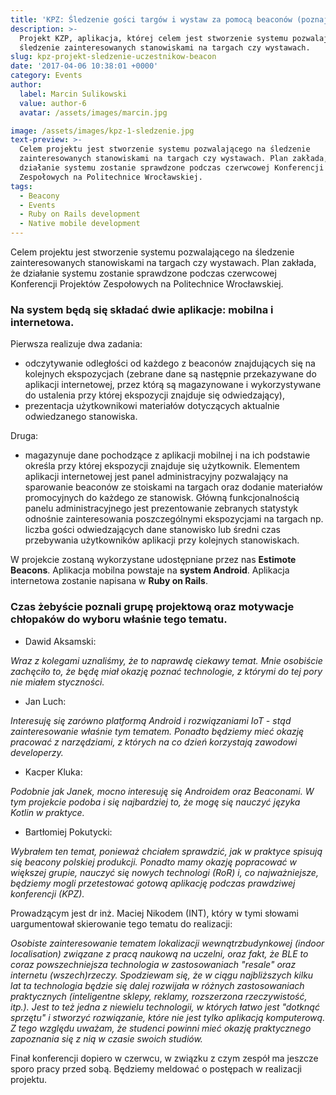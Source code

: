 ```yaml
---
title: 'KPZ: Śledzenie gości targów i wystaw za pomocą beaconów (poznaj projekt)'
description: >-
  Projekt KZP, aplikacja, której celem jest stworzenie systemu pozwalającego na
  śledzenie zainteresowanych stanowiskami na targach czy wystawach.
slug: kpz-projekt-sledzenie-uczestnikow-beacon
date: '2017-04-06 10:38:01 +0000'
category: Events
author:
  label: Marcin Sulikowski
  value: author-6
  avatar: /assets/images/marcin.jpg

image: /assets/images/kpz-1-sledzenie.jpg
text-preview: >-
  Celem projektu jest stworzenie systemu pozwalającego na śledzenie
  zainteresowanych stanowiskami na targach czy wystawach. Plan zakłada, że
  działanie systemu zostanie sprawdzone podczas czerwcowej Konferencji Projektów
  Zespołowych na Politechnice Wrocławskiej.
tags:
  - Beacony
  - Events
  - Ruby on Rails development
  - Native mobile development
---
```

Celem projektu jest stworzenie systemu pozwalającego na śledzenie zainteresowanych stanowiskami na targach czy wystawach. Plan zakłada, że działanie systemu zostanie sprawdzone podczas czerwcowej Konferencji Projektów Zespołowych na Politechnice Wrocławskiej.

### Na system będą się składać dwie aplikacje: **mobilna** i **internetowa**.

Pierwsza realizuje dwa zadania:

* odczytywanie odległości od każdego z beaconów znajdujących się na kolejnych ekspozycjach (zebrane dane są następnie przekazywane do aplikacji internetowej, przez którą są magazynowane i wykorzystywane do ustalenia przy której ekspozycji znajduje się odwiedzający),
* prezentacja użytkownikowi materiałów dotyczących aktualnie odwiedzanego stanowiska.

Druga:

* magazynuje dane pochodzące z aplikacji mobilnej i na ich podstawie określa przy której ekspozycji znajduje się użytkownik. Elementem aplikacji internetowej jest panel administracyjny pozwalający na sparowanie beaconów ze stoiskami na targach oraz dodanie materiałów promocyjnych do każdego ze stanowisk. Główną funkcjonalnością panelu administracyjnego jest prezentowanie zebranych statystyk odnośnie zainteresowania poszczególnymi ekspozycjami na targach np. liczba gości odwiedzających dane stanowisko lub średni czas przebywania użytkowników aplikacji przy kolejnych stanowiskach.

W projekcie zostaną wykorzystane udostępniane przez nas **Estimote Beacons**.
Aplikacja mobilna powstaje na **system Android**.
Aplikacja internetowa zostanie napisana w **Ruby on Rails**.

### Czas żebyście poznali grupę projektową oraz motywacje chłopaków do wyboru właśnie tego tematu.

* <p class="text-underline">Dawid Aksamski:</p>

_Wraz z kolegami uznaliśmy, że to naprawdę ciekawy temat. Mnie osobiście zachęciło to, że będę miał okazję poznać technologie, z którymi do tej pory nie miałem styczności._

* <p class="text-underline">Jan Luch:</p>

_Interesuję się zarówno platformą Android i rozwiązaniami IoT - stąd zainteresowanie właśnie tym tematem. Ponadto będziemy mieć okazję pracować z narzędziami, z których na co dzień korzystają zawodowi developerzy._

* <p class="text-underline">Kacper Kluka:</p>

_Podobnie jak Janek, mocno interesuję się Androidem oraz Beaconami. W tym projekcie podoba i się najbardziej to, że mogę się nauczyć języka Kotlin w praktyce._

* <p class="text-underline">Bartłomiej Pokutycki:</p>

_Wybrałem ten temat, ponieważ chciałem sprawdzić, jak w praktyce spisują się beacony polskiej produkcji. Ponadto mamy okazję popracować w większej grupie, nauczyć się nowych technologi (RoR) i, co najważniejsze, będziemy mogli przetestować gotową aplikację podczas prawdziwej konferencji (KPZ)._

<p>Prowadzącym jest <span class="text-underline">dr inż. Maciej Nikodem (INT)</span>, który w tymi słowami uargumentował skierowanie tego tematu do realizacji:</p>

_Osobiste zainteresowanie tematem lokalizacji wewnątrzbudynkowej (indoor localisation) związane z pracą naukową na uczelni, oraz fakt, że BLE to coraz powszechniejsza technologia w zastosowaniach "resale" oraz internetu (wszech)rzeczy. Spodziewam się, że w ciągu najbliższych kilku lat ta technologia będzie się dalej rozwijała w różnych zastosowaniach praktycznych (inteligentne sklepy, reklamy, rozszerzona rzeczywistość, itp.). Jest to też jedna z niewielu technologii, w których łatwo jest "dotknąć sprzętu" i stworzyć rozwiązanie, które nie jest tylko aplikacją komputerową. Z tego względu uważam, że studenci powinni mieć okazję praktycznego zapoznania się z nią w czasie swoich studiów._

Finał konferencji dopiero w czerwcu, w związku z czym zespół ma jeszcze sporo pracy przed sobą. Będziemy meldować o postępach w realizacji projektu.
